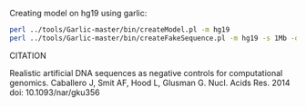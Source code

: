 Creating model on hg19 using garlic:
```bash
perl ../tools/Garlic-master/bin/createModel.pl -m hg19
perl ../tools/Garlic-master/bin/createFakeSequence.pl -m hg19 -s 1Mb -o fake.fa
```

CITATION

Realistic artificial DNA sequences as negative controls for computational genomics.
Caballero J, Smit AF, Hood L, Glusman G.
Nucl. Acids Res. 2014
doi: 10.1093/nar/gku356 
